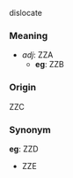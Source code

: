 dislocate
### Meaning
+ _adj_: ZZA
	+ __eg__: ZZB

### Origin

ZZC

### Synonym

__eg__: ZZD

+ ZZE


